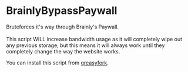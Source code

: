 # BrainlyBypassPaywall
Bruteforces it's way through Brainly's Paywall.
<br><br>
This script WILL increase bandwidth usage as it will completely wipe out any previous storage, but this means it will always work until they completely change the way the website works.

You can install this script from [greasyfork](https://greasyfork.org/en/scripts/455548-brainlybypasspaywall).